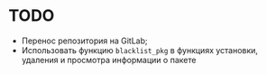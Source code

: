 # TODO

* Перенос репозитория на GitLab;
* Использовать функцию `blacklist_pkg` в функциях установки, удаления и просмотра информации о пакете
